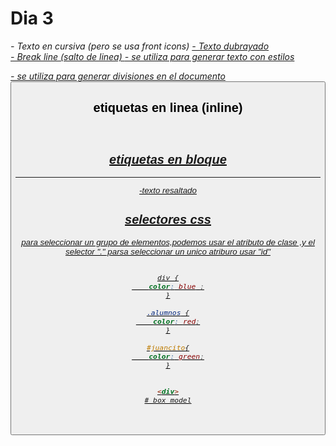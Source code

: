 # Dia 3

<i> - Texto en cursiva (pero se usa front icons)
<u> - Texto dubrayado
<br> - Break line (salto de linea)
<span> - se utiliza para generar texto con estilos
<div> - se utiliza para generar divisiones en el documento

<button>




## etiquetas en linea (inline)
<span>
<i>
<u>
<br>
<img>
<a>


## etiquetas en bloque
<div>
<p>
<h1-6>
<table>
<hr>


<em>-texto resaltado

## selectores css

para seleccionar un grupo de elementos,podemos usar el atributo de clase ,y el selector "."
parsa seleccionar un unico atriburo usar "id"
```css

div {
    color: blue ;
}

.alumnos {
    color: red;
}

#juancito{
    color: green;
}
```

```html

<div>
# box model


